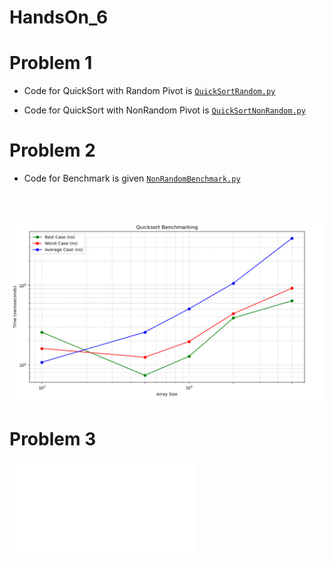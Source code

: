 # HandsOn_6

# Problem 1

* Code for QuickSort with Random Pivot  is  [`QuickSortRandom.py`](QuickSortRandom.py)

* Code for QuickSort with NonRandom Pivot  is  [`QuickSortNonRandom.py`](QuickSortNonRandom.py)

# Problem 2

* Code for Benchmark is given [`NonRandomBenchmark.py`](NonRandomBenchmark.py)
<br>
<br>

![alt text](benchmark.png)

# Problem 3

![alt text](Answer.pdf)




[def]: benchmark.png
